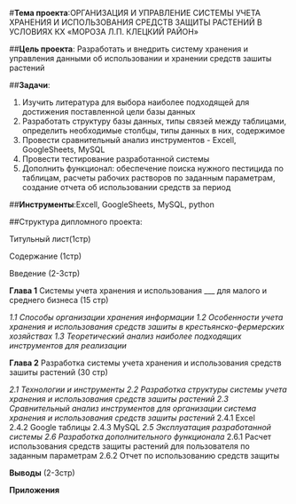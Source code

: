 #**Тема проекта**:ОРГАНИЗАЦИЯ И УПРАВЛЕНИЕ СИСТЕМЫ УЧЕТА ХРАНЕНИЯ И ИСПОЛЬЗОВАНИЯ СРЕДСТВ ЗАЩИТЫ РАСТЕНИЙ В УСЛОВИЯХ КХ «МОРОЗА Л.П. КЛЕЦКИЙ РАЙОН»

##**Цель проекта**: Разработать и внедрить систему хранения и управления данными об использовании и хранении средств зашиты растений

##**Задачи**:
1. Изучить литература для выбора наиболее подходящей для достижения поставленной цели базы данных
2. Разработать структуру базы данных, типы связей между таблицами, определить необходимые столбцы, типы данных в них, содержимое
3. Провести сравнительный анализ инструментов - Excell, GoogleSheets, MySQL 
4. Провести тестирование разработанной системы
5. Дополнить функционал: обеспечение поиска нужного пестицида по таблицам, расчеты рабочих растворов по заданным параметрам, создание отчета об использовании средств за период

##**Инструменты**:Excell, GoogleSheets, MySQL,  python

##Структура дипломного проекта:

Титульный лист(1стр)

Содержание (1стр)

Введение (2-3стр)

**Глава 1** Системы учета хранения и использования ___ для малого и среднего бизнеса (15 стр)

*1.1 Способы организации хранения информации*
*1.2 Особенности учета хранения и использования средств зашиты в крестьянско-фермерских хозяйствах*
*1.3 Теоретический анализ наиболее подходящих инструментов для реализации*

**Глава 2** Разработка системы учета хранения и использования средств зашиты растений (30 стр)

*2.1 Технологии и инструменты*
*2.2 Разработка структуры системы учета хранения и использования средств зашиты растений*
*2.3 Сравнительный анализ инструментов для организации система хранения и использования средств зашиты растений*
2.4.1 Excel  
2.4.2 Google таблицы
2.4.3 MySQL
*2.5 Эксплуатация разработанной системы*
*2.6 Разработка дополнительного функционала*
2.6.1 Расчет использования средств защиты растений для пользователя по заданным параметрам 
2.6.2 Отчет по использованию средств защиты 

**Выводы** (2-3стр)

**Приложения**